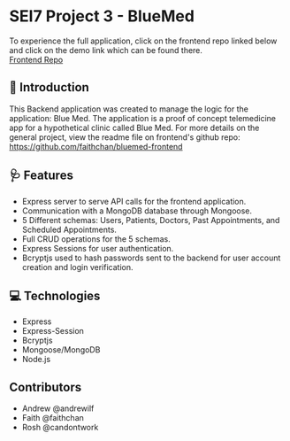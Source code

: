 # SEI7 Project 3 - BlueMed

To experience the full application, click on the frontend repo linked below and click on the demo link which can be found there.  
[Frontend Repo](https://github.com/faithchan/bluemed-frontend)

## 💊 Introduction

This Backend application was created to manage the logic for the application: Blue Med. The application is a proof of concept telemedicine app for a hypothetical clinic called Blue Med.
For more details on the general project, view the readme file on frontend's github repo: https://github.com/faithchan/bluemed-frontend

## 🩺 Features
- Express server to serve API calls for the frontend application.
- Communication with a MongoDB database through Mongoose.
- 5 Different schemas: Users, Patients, Doctors, Past Appointments, and Scheduled Appointments.
- Full CRUD operations for the 5 schemas.
- Express Sessions for user authentication.
- Bcryptjs used to hash passwords sent to the backend for user account creation and login verification.

## 💻 Technologies

- Express
- Express-Session
- Bcryptjs
- Mongoose/MongoDB
- Node.js


## Contributors
- Andrew @andrewilf
- Faith @faithchan
- Rosh @candontwork